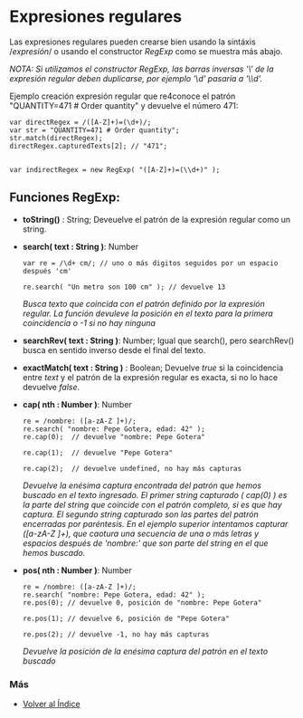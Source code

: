# Expresiones regulares

Las expresiones regulares pueden crearse bien usando la sintáxis /*expresión*/ o usando el constructor *RegExp* como se muestra más abajo.

*NOTA: Si utilizamos el constructor *RegExp*, las barras inversas  '\\'  de la expresión regular deben duplicarse, por ejemplo '\d' pasaría a '\\\d'.*

Ejemplo creación expresión regular que re4conoce el patrón "QUANTITY=471 # Order quantity" y devuelve el número 471:

```
var directRegex = /([A-Z]+)=(\d+)/;
var str = "QUANTITY=471 # Order quantity";
str.match(directRegex);
directRegex.capturedTexts[2]; // "471";

    
var indirectRegex = new RegExp( "([A-Z]+)=(\\d+)" );
```
Funciones RegExp:
-  

- **toString()** : String; Deveuelve el patrón de la expresión regular como un string.

- **search( text : String )**: Number
    ```
    var re = /\d+ cm/; // uno o más digitos seguidos por un espacio después 'cm'

    re.search( "Un metro son 100 cm" ); // devuelve 13
    
    ```
    *Busca texto que coincida con el patrón definido por la expresión regular. La función devuleve la posición en el texto para la primera coincidencia o -1 si no hay ninguna*

- **searchRev( text : String )**: Number; Igual que search(), pero searchRev() busca en sentido inverso desde el final del texto. 

- **exactMatch( text : String )** : Boolean; Devuelve *true* si la coincidencia entre *text* y el patrón de la expresión regular es exacta, si no lo hace devuelve *false*.

- **cap( nth : Number )**: Number
    ```
    re = /nombre: ([a-zA-Z ]+)/;
    re.search( "nombre: Pepe Gotera, edad: 42" );
    re.cap(0);  // devuelve "nombre: Pepe Gotera"

    re.cap(1);  // devuelve "Pepe Gotera"

    re.cap(2);  // devuelve undefined, no hay más capturas
    
    ```
    *Devuelve la enésima captura encontrada del patrón que hemos buscado en el texto ingresado. El primer string capturado ( cap(0) ) es la parte del string que coincide con el patrón completo, si es que hay captura. El segundo string capturado son las partes del patrón encerradas por paréntesis. En el ejemplo superior intentamos capturar ([a-zA-Z ]+), que caotura una secuencia de una o más letras y espacios después de 'nombre:' que son parte del string en el que hemos buscado.*

- **pos( nth : Number )**: Number
    ```
    re = /nombre: ([a-zA-Z ]+)/;
    re.search( "nombre: Pepe Gotera, edad: 42" );
    re.pos(0); // devuelve 0, posición de "nombre: Pepe Gotera"

    re.pos(1); // devuelve 6, posición de "Pepe Gotera"

    re.pos(2); // devuelve -1, no hay más capturas
    
    ```
    *Devuelve la posición de la enésima captura del patrón en el texto buscado*

    
### Más

- [Volver al Índice](./index.md)
